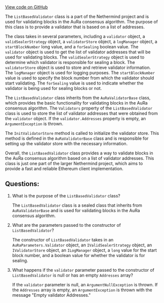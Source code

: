 [View code on GitHub](https://github.com/NethermindEth/nethermind/src/Nethermind/Nethermind.Consensus.AuRa/Validators/ListBasedValidator.cs)

The `ListBasedValidator` class is a part of the Nethermind project and is used for validating blocks in the AuRa consensus algorithm. The purpose of this class is to provide a validator that is based on a list of addresses. 

The class takes in several parameters, including a `validator` object, a `validSealerStrategy` object, a `validatorStore` object, a `logManager` object, a `startBlockNumber` long value, and a `forSealing` boolean value. The `validator` object is used to get the list of validator addresses that will be used for validating blocks. The `validSealerStrategy` object is used to determine which validator is responsible for sealing a block. The `validatorStore` object is used to store and retrieve validator information. The `logManager` object is used for logging purposes. The `startBlockNumber` value is used to specify the block number from which the validator should start validating. The `forSealing` value is used to indicate whether the validator is being used for sealing blocks or not.

The `ListBasedValidator` class inherits from the `AuRaValidatorBase` class, which provides the basic functionality for validating blocks in the AuRa consensus algorithm. The `Validators` property of the `ListBasedValidator` class is used to store the list of validator addresses that were obtained from the `validator` object. If the `validator.Addresses` property is empty, an `ArgumentException` is thrown.

The `InitValidatorStore` method is called to initialize the validator store. This method is defined in the `AuRaValidatorBase` class and is responsible for setting up the validator store with the necessary information.

Overall, the `ListBasedValidator` class provides a way to validate blocks in the AuRa consensus algorithm based on a list of validator addresses. This class is just one part of the larger Nethermind project, which aims to provide a fast and reliable Ethereum client implementation.
## Questions: 
 1. What is the purpose of the `ListBasedValidator` class?
    
    The `ListBasedValidator` class is a sealed class that inherits from `AuRaValidatorBase` and is used for validating blocks in the AuRa consensus algorithm.

2. What are the parameters passed to the constructor of `ListBasedValidator`?
    
    The constructor of `ListBasedValidator` takes in an `AuRaParameters.Validator` object, an `IValidSealerStrategy` object, an `IValidatorStore` object, an `ILogManager` object, a `long` value for the start block number, and a boolean value for whether the validator is for sealing.

3. What happens if the `validator` parameter passed to the constructor of `ListBasedValidator` is null or has an empty `Addresses` array?
    
    If the `validator` parameter is null, an `ArgumentNullException` is thrown. If the `Addresses` array is empty, an `ArgumentException` is thrown with the message "Empty validator Addresses."